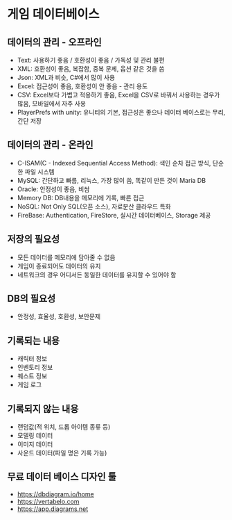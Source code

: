 게임 데이터베이스
=========
데이터의 관리 - 오프라인
---------------
- Text: 사용하기 좋음 / 호환성이 좋음 / 가독성 및 관리 불편
- XML: 호환성이 좋음, 복잡함, 중복 문제, 옵션 같은 것을 씀
- Json: XML과 비슷, C#에서 많이 사용
- Excel: 접근성이 좋음, 호환성이 안 좋음 - 관리 용도
- CSV: Excel보다 가볍고 적용하기 좋음, Excel을 CSV로 바꿔서 사용하는 경우가 많음, 모바일에서 자주 사용
- PlayerPrefs with unity: 유니티의 기본, 접근성은 좋으나 데이터 베이스로는 무리, 간단 저장

데이터의 관리 - 온라인
-----------
- C-ISAM(C - Indexed Sequential Access Method): 색인 순차 접근 방식, 단순한 파일 시스템
- MySQL: 간단하고 빠름, 리눅스, 가장 많이 씀, 똑같이 만든 것이 Maria DB
- Oracle: 안정성이 좋음, 비쌈
- Memory DB: DB내용을 메모리에 기록, 빠른 접근
- NoSQL: Not Only SQL(오픈 소스), 자료분산 클라우드 특화
- FireBase: Authentication, FireStore, 실시간 데이터베이스, Storage 제공

저장의 필요성
--------
- 모든 데이터를 메모리에 담아줄 수 없음
- 게임이 종료되어도 데이터의 유지
- 네트워크의 경우 어디서든 동일한 데이터를 유지할 수 있어야 함

DB의 필요성
---------
- 안정성, 효율성, 호환성, 보안문제

기록되는 내용
--------
- 캐릭터 정보
- 인벤토리 정보
- 퀘스트 정보
- 게임 로그

기록되지 않는 내용
---------
- 랜덤값(적 위치, 드롭 아이템 종류 등)
- 모델링 데이터
- 이미지 데이터
- 사운드 데이터(파일 명은 기록 가능)

무료 데이터 베이스 디자인 툴
---------
- https://dbdiagram.io/home    
- https://vertabelo.com
- https://app.diagrams.net